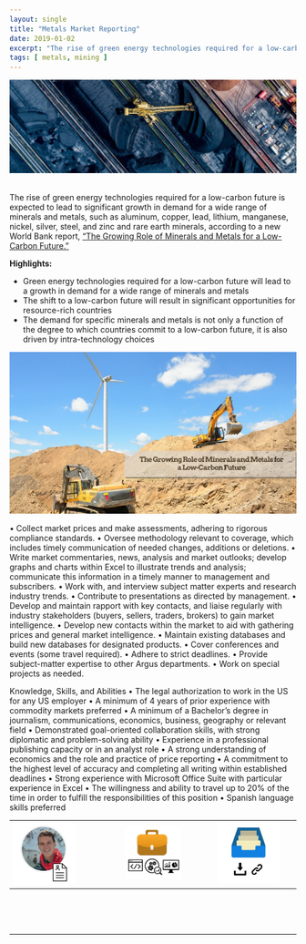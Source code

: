 ```yaml
---
layout: single
title: "Metals Market Reporting"
date: 2019-01-02
excerpt: "The rise of green energy technologies required for a low-carbon future is expected to lead to significant growth in demand for a wide range of minerals and metals..."
tags: [ metals, mining ]
--- 
```


<div>
<center><img src="/assets/images/aerial-mining.jpg"></center>
</div>

<br>

The rise of green energy technologies required for a low-carbon future is expected to lead to significant growth in demand for a wide range of minerals and metals, such as aluminum, copper, lead, lithium, manganese, nickel, silver, steel, and zinc and rare earth minerals, according to a new World Bank report, <a href="http://documents.worldbank.org/curated/en/207371500386458722/The-Growing-Role-of-Minerals-and-Metals-for-a-Low-Carbon-Future">“The Growing Role of Minerals and Metals for a Low-Carbon Future.” </a>

<b>Highlights:</b>

<ul>
	<li>Green energy technologies required for a low-carbon future will lead to a growth in demand for a wide range of minerals and metals</li>
	<li>The shift to a low-carbon future will result in significant opportunities for resource-rich countries</li>
	<li>The demand for specific minerals and metals is not only a function of the degree to which countries commit to a low-carbon future, it is also driven by intra-technology choices</li>
</ul>

<center><img src="/assets/images/mining-low-carbon.jpg"></center>  


• Collect market prices and make assessments, adhering to rigorous compliance standards.
• Oversee methodology relevant to coverage, which includes timely communication of needed changes, additions or deletions.
• Write market commentaries, news, analysis and market outlooks; develop graphs and charts within Excel to illustrate trends and analysis; communicate this information in a timely manner to management and subscribers.
• Work with, and interview subject matter experts and research industry trends.
• Contribute to presentations as directed by management.
• Develop and maintain rapport with key contacts, and liaise regularly with industry stakeholders (buyers, sellers, traders, brokers) to gain market intelligence.
• Develop new contacts within the market to aid with gathering prices and general market intelligence.
• Maintain existing databases and build new databases for designated products.
• Cover conferences and events (some travel required).
• Adhere to strict deadlines.
• Provide subject-matter expertise to other Argus departments.
• Work on special projects as needed.

Knowledge, Skills, and Abilities
• The legal authorization to work in the US for any US employer
• A minimum of 4 years of prior experience with commodity markets preferred
• A minimum of a Bachelor’s degree in journalism, communications, economics, business, geography or relevant field
• Demonstrated goal-oriented collaboration skills, with strong diplomatic and problem-solving ability
• Experience in a professional publishing capacity or in an analyst role
• A strong understanding of economics and the role and practice of price reporting
• A commitment to the highest level of accuracy and completing all writing within established deadlines
• Strong experience with Microsoft Office Suite with particular experience in Excel
• The willingness and ability to travel up to 20% of the time in order to fulfill the responsibilities of this position
• Spanish language skills preferred


<style>

table {
  border: 0;
  width:100%;
  font-size: 1em;
}
th, td {
  width: 33%;
  border: 0;
}

</style>

<table>
  <tr>
    <td width="20%"><img src="/assets/images/icon-home-about-me.JPG" width="70%"></center></td>
    <td><center><a href="https://loganblackstad.github.io/projects/"><img src="/assets/images/icon-home-portfolio.JPG" width="65%"></center></td>
    <td><center><a href="https://loganblackstad.github.io/archive&resources/"><img src="/assets/images/icon-home-archive.JPG" width="70%"></center></td>
  </tr>
</table>



<br>
<br>
<br> 


----